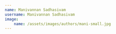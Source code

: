 ```yaml
---
name: Manivannan Sadhasivam
username: Manivannan Sadhasivam
image: 
    name: /assets/images/authors/mani-small.jpg
---
```

